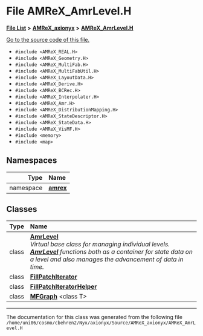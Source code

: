 
# File AMReX\_AmrLevel.H


[**File List**](files.md) **>** [**AMReX\_axionyx**](dir_5c77c3c750fcf9b051dca9dbb6924de0.md) **>** [**AMReX\_AmrLevel.H**](AMReX__AmrLevel_8H.md)

[Go to the source code of this file.](AMReX__AmrLevel_8H_source.md)



* `#include <AMReX_REAL.H>`
* `#include <AMReX_Geometry.H>`
* `#include <AMReX_MultiFab.H>`
* `#include <AMReX_MultiFabUtil.H>`
* `#include <AMReX_LayoutData.H>`
* `#include <AMReX_Derive.H>`
* `#include <AMReX_BCRec.H>`
* `#include <AMReX_Interpolater.H>`
* `#include <AMReX_Amr.H>`
* `#include <AMReX_DistributionMapping.H>`
* `#include <AMReX_StateDescriptor.H>`
* `#include <AMReX_StateData.H>`
* `#include <AMReX_VisMF.H>`
* `#include <memory>`
* `#include <map>`









## Namespaces

| Type | Name |
| ---: | :--- |
| namespace | [**amrex**](namespaceamrex.md) <br> |

## Classes

| Type | Name |
| ---: | :--- |
| class | [**AmrLevel**](classamrex_1_1AmrLevel.md) <br>_Virtual base class for managing individual levels._ [_**AmrLevel**_](classamrex_1_1AmrLevel.md) _functions both as a container for state data on a level and also manages the advancement of data in time._ |
| class | [**FillPatchIterator**](classamrex_1_1FillPatchIterator.md) <br> |
| class | [**FillPatchIteratorHelper**](classamrex_1_1FillPatchIteratorHelper.md) <br> |
| class | [**MFGraph**](classamrex_1_1MFGraph.md) &lt;class T&gt;<br> |














------------------------------
The documentation for this class was generated from the following file `/home/uni06/cosmo/cbehren2/Nyx/axionyx/Source/AMReX_axionyx/AMReX_AmrLevel.H`